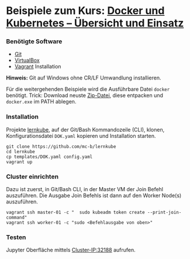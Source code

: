 # Beispiele zum Kurs: [Docker und Kubernetes – Übersicht und Einsatz ](https://www.digicomp.ch/trends/docker-trainings/docker-und-kubernetes-uebersicht-und-einsatz)

### Benötigte Software

* [Git](https://git-scm.com/)
* [VirtualBox](https://www.virtualbox.org/)
* [Vagrant](https://www.vagrantup.com/) Installation 

**Hinweis:** Git auf Windows ohne CR/LF Umwandlung installieren.

Für die weitergehenden Beispiele wird die Ausführbare Datei `docker` benötigt. Trick: Download neuste [Zip-Datei](https://download.docker.com/win/static/stable/x86_64/), diese entpacken und `docker.exe` im PATH ablegen.  

### Installation

Projekte [lernkube](https://github.com/mc-b/lernkube), auf der Git/Bash Kommandozeile (CLI), klonen, Konfigurationsdatei `DOK.yaml` kopieren und Installation starten. 

	git clone https://github.com/mc-b/lernkube
	cd lernkube
	cp templates/DOK.yaml config.yaml
	vagrant up

### Cluster einrichten

Dazu ist zuerst, in Git/Bash CLI, in der Master VM der Join Befehl auszuführen. Die Ausgabe Join Befehls ist dann auf den Worker Node(s) auszuführen.

	vagrant ssh master-01 -c "	sudo kubeadm token create --print-join-command"
	vagrant ssh worker-01 -c "sudo <Befehlausgabe von oben>"
	
### Testen

Jupyter Oberfläche mittels [Cluster-IP:32188](http://localhost:32188) aufrufen.


	